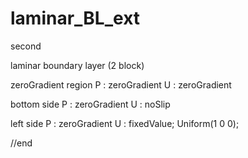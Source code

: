 # laminar_BL_ext
second

laminar boundary layer (2 block)

zeroGradient region
P : zeroGradient
U : zeroGradient

bottom side
P : zeroGradient
U : noSlip

left side
P : zeroGradient
U : fixedValue;
    Uniform(1 0 0);

//end

